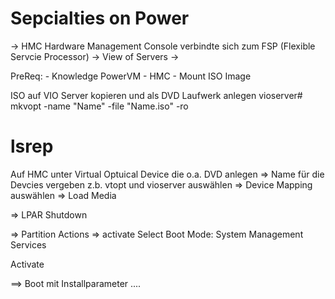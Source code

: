
# Sepcialties on Power

-> HMC Hardware Management Console verbindte sich zum FSP (Flexible Servcie Processor)
-> View of Servers
-> 

PreReq: - Knowledge PowerVM
        - HMC
	- Mount ISO Image

ISO auf VIO Server kopieren und als DVD Laufwerk anlegen
vioserver# mkvopt -name "Name" -file "Name.iso" -ro

# lsrep 
<zeigt die angelegten DVDs an >

Auf HMC unter Virtual Optuical Device  die o.a. DVD anlegen
=> Name für die Devcies vergeben z.b. vtopt und vioserver auswählen
=> Device Mapping auswählen => Load Media

=> LPAR Shutdown

=> Partition Actions => activate
	Select Boot Mode: System Management Services

Activate

==> Boot mit Installparameter
  ....
